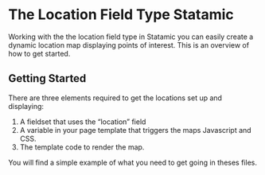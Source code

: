 # The Location Field Type Statamic

Working with the the location field type in Statamic you can easily create a dynamic location map displaying points of interest. This is an overview of how to get started.

## Getting Started
There are three elements required to get the locations set up and displaying:

1. A fieldset that uses the “location” field
2. A variable in your page template that triggers the maps Javascript and CSS.
3. The template code to render the map.

You will find a simple example of what you need to get going in theses files.
